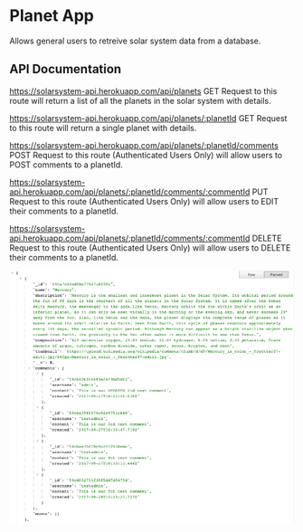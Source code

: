 # Planet App

Allows general users to retreive solar system data from a database.

## API Documentation

https://solarsystem-api.herokuapp.com/api/planets
GET Request to this route will return a list of all the planets in the solar system with details. 

https://solarsystem-api.herokuapp.com/api/planets/:planetId
GET Request to this route will return a single planet with details.

https://solarsystem-api.herokuapp.com/api/planets/:planetId/comments
POST Request to this route (Authenticated Users Only) will allow users to POST comments to a planetId. 

https://solarsystem-api.herokuapp.com/api/planets/:planetId/comments/:commentId
PUT Request to this route (Authenticated Users Only) will allow users to EDIT their comments to a planetId. 

https://solarsystem-api.herokuapp.com/api/planets/:planetId/comments/:commentId
DELETE Request to this route (Authenticated Users Only) will allow users to DELETE their comments to a planetId. 

<img src="./ScreenShot.png">
